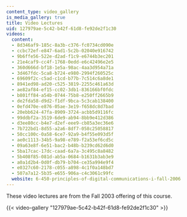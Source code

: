 ```yaml
---
content_type: video_gallery
is_media_gallery: true
title: Video Lectures
uid: 127979ae-5c42-b42f-61d8-fe92de2f1c30
videos:
  content:
  - 8d346af9-185c-8a3b-c376-fc0734cd090e
  - ccbc72ef-e847-6ad1-5c2b-02040e916742
  - 9b6ffe56-522e-d2ad-f1c9-e6744b3ec201
  - 21e4caf9-cc4f-1768-0edd-e6c42496e2e5
  - 360d666d-bf18-1e5a-98ac-4aa3d954a71a
  - 3d467fdc-5ca8-b724-e980-2994f260525c
  - 69609f2c-c5ad-c1cd-b77b-7c514c6a8de1
  - 8941ed98-ad20-c525-3819-2255c461a63d
  - ae82af84-ef15-cc02-3db1-836166bf0fdc
  - b801ff84-a54b-0744-75b8-e250ff2665b9
  - de2fda58-d9d2-f1df-9bca-5c3cab138400
  - 0efd470e-e876-05ae-3e19-f658dc8d7bad
  - 20ebb624-47fa-8909-3724-acbb5d9116fc
  - 99ddbf2a-3519-6de9-ab94-8bb9e412d386
  - d3ee80cc-b4e7-d2ef-eee9-cb85a3ec36e6
  - 7b722bd1-8d55-a2a6-8df7-058c25058817
  - 50cc100c-0a58-6ce7-92a9-b4f55e093d5f
  - ae0c1113-34b5-9a98-e789-f2a53ef6cd5c
  - 09a63e8f-6e51-bac2-b48b-b239cd62d6d0
  - 5ba17cac-17dc-caad-6a7a-3c495c8a8482
  - 5b408f85-081d-ab5a-0684-b1631b3ab3e9
  - a0a1d2b4-0d0f-db79-b704-ce35a994e9f4
  - e0327c60-2178-c055-a898-4c1f0a148bd7
  - 507a7a12-5b35-e655-906a-c4c3061c99fc
  website: 6-450-principles-of-digital-communications-i-fall-2006
---
```


These video lectures are from the Fall 2003 offering of this course.

{{< video-gallery "127979ae-5c42-b42f-61d8-fe92de2f1c30" >}}

